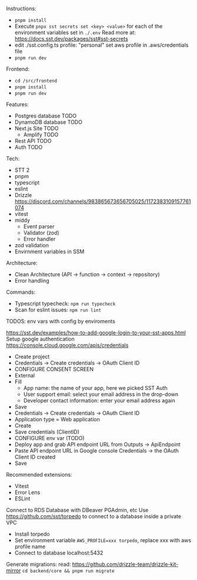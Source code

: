 Instructions:
- `pnpm install`
- Execute `pnpx sst secrets set <key> <value>` for each of the environment variables set in `./.env` Read more at: https://docs.sst.dev/packages/sst#sst-secrets
- edit ./sst.config.ts profile: "personal" set aws profile in .aws/credentials file
- `pnpm run dev`

Frontend:
- `cd /src/frontend`
- `pnpm install`
- `pnpm run dev`

Features:
- Postgres database TODO
- DynamoDB database TODO
- Next.js Site TODO
  - Amplify TODO
- Rest API TODO
- Auth TODO

Tech:
- STT 2
- pnpm
- typescript
- eslint
- Drizzle https://discord.com/channels/983865673656705025/1172383109157761074
- vitest
- middy
  - Event parser
  - Validator (zod)
  - Error handler
- zod validation
- Envirnment variables in SSM

Architecture:
- Clean Architecture (API -> function -> context -> repository)
- Error handling

Commands:
- Typescript typecheck: `npm run typecheck`
- Scan for eslint issues: `npm run lint`

TODOS:
env vars with config by enviroments


https://sst.dev/examples/how-to-add-google-login-to-your-sst-apps.html
Setup google authentication
https://console.cloud.google.com/apis/credentials
- Create project
- Credentials -> Create credentials -> OAuth Client ID
- CONFIGURE CONSENT SCREEN
- External
- Fill
  - App name: the name of your app, here we picked SST Auth
  - User support email: select your email address in the drop-down
  - Developer contact information: enter your email address again
- Save
- Credentials -> Create credentials -> OAuth Client ID
- Application type = Web application
- Create
- Save credentials (ClientID)
- CONFIGURE env var (TODO)
- Deploy app and grab API endpoint URL from Outputs -> ApiEndpoint
- Paste API endpoint URL in Google console Credentials -> the OAuth Client ID created
- Save

Recommended extensions:
- Vitest
- Error Lens
- ESLint

Connect to RDS Database with DBeaver PGAdmin, etc
Use https://github.com/sst/torpedo to connect to a database inside a private VPC
- Install torpedo
- Set environment variable `AWS_PROFILE=xxx torpedo`, replace xxx with aws profile name
- Connect to database localhost:5432


Generate migrations: read: https://github.com/drizzle-team/drizzle-kit-mirror
`cd backend/core && pnpm run migrate`